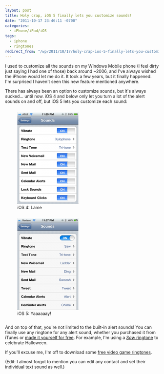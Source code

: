 ```yaml
---
layout: post
title: Holy crap, iOS 5 finally lets you customize sounds!
date: "2011-10-17 23:46:11 -0700"
categories:
  - iPhone/iPad/iOS
tags:
  - iphone
  - ringtones
redirect_from: "/wp/2011/10/17/holy-crap-ios-5-finally-lets-you-customize-sounds/"
---
```


I used to customize all the sounds on my Windows Mobile phone (I feel dirty just saying I had one of those) back around ~2006, and I've always wished the iPhone would let me do it. It took a few years, but it finally happened. I'm surprised I haven't seen this new feature mentioned anywhere.

There has always been an option to customize sounds, but it's always sucked... until now. iOS 4 and below only let you turn a lot of the alert sounds on and off, but iOS 5 lets you customize each sound:

<figure style="display:inline-block">
  <img src="/assets/images/2011/10/photo-200x300.png" alt="iOS 4 Sounds Settings" />
  <figcaption>iOS 4: Lame</figcaption>
</figure>

<figure style="display:inline-block">
  <img src="/assets/images/2011/10/IMG_1407-200x300.png" alt="iOS 5 Sounds Settings" />
  <figcaption>iOS 5: Yaaaaaay!</figcaption>
</figure>

And on top of that, you're not limited to the built-in alert sounds! You can finally use any ringtone for any alert sound, whether you purchased it from iTunes or [made it yourself for free](http://audiko.net/). For example, I'm using a [_Saw_ ringtone](/assets/audio/2011/10/Saw.m4r) to celebrate Halloween.

If you'll excuse me, I'm off to download some [free video game ringtones](http://www.mobiles24.com/downloads/free-iphone-ringtones/video-game-music?orderby=popular).

(Edit: I almost forgot to mention you can edit any contact and set their individual text sound as well.)
